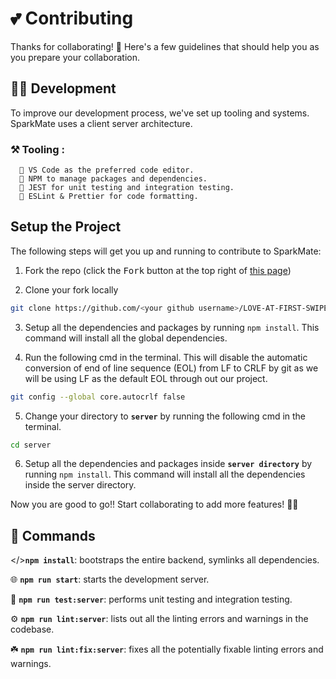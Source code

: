# 💕 Contributing

Thanks for collaborating! 💖 Here's a few guidelines that should help you as you prepare your collaboration.

## 🧑‍💻 Development

To improve our development process, we've set up tooling and systems. SparkMate uses a client server architecture.

### ⚒️ Tooling :

      📌 VS Code as the preferred code editor.
      📌 NPM to manage packages and dependencies.
      📌 JEST for unit testing and integration testing.
      📌 ESLint & Prettier for code formatting. 

## Setup the Project

The following steps will get you up and running to contribute to SparkMate:

1. Fork the repo (click the <kbd>Fork</kbd> button at the top right of
   [this page](https://github.com/Bismay5467/LOVE-AT-FIRST-SWIPE))

2. Clone your fork locally

```sh
git clone https://github.com/<your github username>/LOVE-AT-FIRST-SWIPE.git
```

3. Setup all the dependencies and packages by running `npm install`. This command will install all the global dependencies.

4. Run the following cmd in the terminal. This will disable the automatic conversion of end of line sequence (EOL) from LF to CRLF by git as we will be using LF as the default EOL through out our project.
   
```sh
git config --global core.autocrlf false
```

5. Change your directory to **`server`** by running the following cmd in the terminal.

```sh
cd server
```

6. Setup all the dependencies and packages inside **`server directory`** by running `npm install`. This command will install all the dependencies inside the server directory.

Now you are good to go!! Start collaborating to add more features! 🚀✨

## 🤖 Commands

</>**`npm install`**: bootstraps the entire backend, symlinks all dependencies.

🌐 **`npm run start`**: starts the development server.

🧪 **`npm run test:server`**: performs unit testing and integration testing.

⚙️ **`npm run lint:server`**: lists out all the linting errors and warnings in the codebase.

☘️ **`npm run lint:fix:server`**: fixes all the potentially fixable linting errors and warnings.